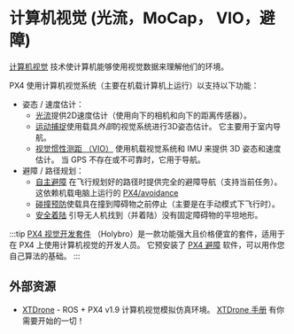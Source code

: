 # 计算机视觉 (光流，MoCap， VIO，避障)

[计算机视觉](https://en.wikipedia.org/wiki/Computer_vision) 技术使计算机能够使用视觉数据来理解他们的环境。

PX4 使用计算机视觉系统（主要在机载计算机上运行）以支持以下功能：
- 姿态 / 速度估计：
  - [光流](../sensor/optical_flow.md)提供2D速度估计（使用向下的相机和向下的距离传感器）。
  - [运动捕捉](../computer_vision/motion_capture.md)使用载具*外部*的视觉系统进行3D姿态估计。 它主要用于室内导航。
  - [视觉惯性测距 （VIO）](../computer_vision/visual_inertial_odometry.md) 使用机载视觉系统和 IMU 来提供 3D 姿态和速度估计。 当 GPS 不存在或不可靠时，它用于导航。
- 避障 / 路径规划：
  - [自主避障](../computer_vision/obstacle_avoidance.md) 在飞行规划好的路径时提供完全的避障导航（支持当前任务）。 这依赖机载电脑上运行的 [PX4/avoidance](https://github.com/PX4/avoidance)
  - [碰撞预防](../computer_vision/collision_prevention.md)使载具在撞到障碍物之前停止（主要是在手动模式下飞行时）。
  - [安全着陆](../computer_vision/safe_landing.md) 引导无人机找到（并着陆）没有固定障碍物的平坦地形。

:::tip
[PX4 视觉开发套件](../complete_vehicles/px4_vision_kit.md) （Holybro）是一款功能强大且价格便宜的套件，适用于在 PX4 上使用计算机视觉的开发人员。 它预安装了 [ PX4 避障](https://github.com/PX4/avoidance#obstacle-detection-and-avoidance) 软件，可以用作您自己算法的基础。
:::

## 外部资源

- [XTDrone](https://github.com/robin-shaun/XTDrone/blob/master/README.en.md) - ROS + PX4 v1.9 计算机视觉模拟仿真环境。 [XTDrone 手册](https://www.yuque.com/xtdrone/manual_en) 有你需要开始的一切！
